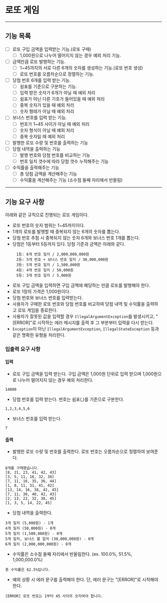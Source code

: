# 로또 게임

---
## 기능 목록
- [ ] 로또 구입 금액을 입력받는 기능.(로또 구매)
    - [ ]  1,000원으로 나누어 떨어지지 않는 경우 예외 처리 기능.
- [ ] 금액만큼 로또 발행하는 기능.
    - [ ] 1~45까지의 서로 다른 6개의 숫자를 생성하는 기능.(로또 번호 생성)
    - [ ] 로또 번호를 오름차순으로 정렬하는 기능.
- [ ] 당첨 번호 6개를 입력 받는 기능.
    - [ ] 쉼표를 기준으로 구분하는 기능.
    - [ ] 입력 받은 숫자가 6개가 아닐 때 예외 처리
    - [ ] 쉼표가 아닌 다른 기호가 들어있을 때 예외 처리
    - [ ] 중복 숫자가 있을 때 예외 처리
    - [ ] 숫자 형태가 아닐 때 예외 처리
- [ ] 보너스 번호를 입력 받는 기능.
    - [ ] 번호가 1~45 사이가 아닐 때 예외 처리
    - [ ] 숫자 형식이 아닐 때 예외 처리
    - [ ] 중복 숫자일 때 예외 처리
- [ ] 발행한 로또 수량 및 번호를 출력하는 기능
- [ ] 당첨 내역을 출력하는 기능
   - [ ] 발행 번호와 당첨 번호를 비교하는 기능
   - [ ] 번호 일치 갯수에 따라 당첨 갯수 누적해주는 기능
- [ ] 수익률을 출력해주는 기능
   - [ ] 총 당첨 금액을 계산해주는 기능
   - [ ] 수익률을 계산해주는 기능 (소수점 둘째 자리에서 반올림)

---
## 기능 요구 사항
아래와 같은 규칙으로 진행되는 로또 게임이다. 

- 로또 번호의 숫자 범위는 1~45까지이다.
- 1개의 로또를 발행할 때 중복되지 않는 6개의 숫자를 뽑는다.
- 당첨 번호 추첨 시 중복되지 않는 숫자 6개와 보너스 번호 1개를 뽑는다.
- 당첨은 1등부터 5등까지 있다. 당첨 기준과 금액은 아래와 같다.
```
     1등: 6개 번호 일치 / 2,000,000,000원
     2등: 5개 번호 + 보너스 번호 일치 / 30,000,000원
     3등: 5개 번호 일치 / 1,500,000원
     4등: 4개 번호 일치 / 50,000원
     5등: 3개 번호 일치 / 5,000원
```
- 로또 구입 금액을 입력하면 구입 금액에 해당하는 만큼 로또를 발행해야 한다.
- 로또 1장의 가격은 1,000원이다.
- 당첨 번호와 보너스 번호를 입력받는다.
- 사용자가 구매한 로또 번호와 당첨 번호를 비교하여 당첨 내역 및 수익률을 출력하고 로또 게임을 종료한다.
- 사용자가 잘못된 값을 입력할 경우 `IllegalArgumentException`를 발생시키고, "[ERROR]"로 시작하는 에러 메시지를 출력 후 그 부분부터 입력을 다시 받는다.
- `Exception`이 아닌 `IllegalArgumentException`, `IllegalStateException` 등과 같은 명확한 유형을 처리한다.
### 입출력 요구 사항

#### 입력

- 로또 구입 금액을 입력 받는다. 구입 금액은 1,000원 단위로 입력 받으며 1,000원으로 나누어 떨어지지 않는 경우 예외 처리한다.

```
14000
```

- 당첨 번호를 입력 받는다. 번호는 쉼표(,)를 기준으로 구분한다.

```
1,2,3,4,5,6
```

- 보너스 번호를 입력 받는다.

```
7
```

#### 출력

- 발행한 로또 수량 및 번호를 출력한다. 로또 번호는 오름차순으로 정렬하여 보여준다.

```
8개를 구매했습니다.
[8, 21, 23, 41, 42, 43] 
[3, 5, 11, 16, 32, 38] 
[7, 11, 16, 35, 36, 44] 
[1, 8, 11, 31, 41, 42] 
[13, 14, 16, 38, 42, 45] 
[7, 11, 30, 40, 42, 43] 
[2, 13, 22, 32, 38, 45] 
[1, 3, 5, 14, 22, 45]
```

- 당첨 내역을 출력한다.

```
3개 일치 (5,000원) - 1개
4개 일치 (50,000원) - 0개
5개 일치 (1,500,000원) - 0개
5개 일치, 보너스 볼 일치 (30,000,000원) - 0개
6개 일치 (2,000,000,000원) - 0개
```

- 수익률은 소수점 둘째 자리에서 반올림한다. (ex. 100.0%, 51.5%, 1,000,000.0%)

```
총 수익률은 62.5%입니다.
```

- 예외 상황 시 에러 문구를 출력해야 한다. 단, 에러 문구는 "[ERROR]"로 시작해야 한다.

```
[ERROR] 로또 번호는 1부터 45 사이의 숫자여야 합니다.
```